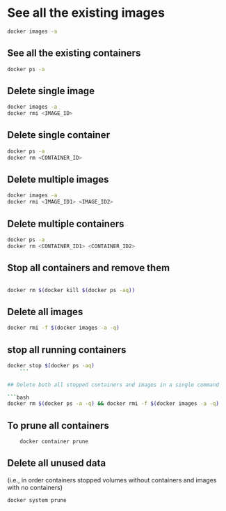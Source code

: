 # See all the existing images

```bash
docker images -a
```

## See all the existing containers

```bash
docker ps -a
```

## Delete single image

```bash
docker images -a
docker rmi <IMAGE_ID>
```

## Delete single container

```bash
docker ps -a
docker rm <CONTAINER_ID>
```

## Delete multiple images

```bash
docker images -a
docker rmi <IMAGE_ID1> <IMAGE_ID2>
```

## Delete multiple containers

```bash
docker ps -a
docker rm <CONTAINER_ID1> <CONTAINER_ID2>
```

## Stop all containers and remove them

```bash

docker rm $(docker kill $(docker ps -aq))
```

## Delete all images

```bash
docker rmi -f $(docker images -a -q)
```

## stop all running containers

````bash
docker stop $(docker ps -aq)
    ```

## Delete both all stopped containers and images in a single command

```bash
docker rm $(docker ps -a -q) && docker rmi -f $(docker images -a -q)
````

## To prune all containers

```bash
    docker container prune
```

## Delete all unused data

(i.e., in order containers stopped
volumes without containers and images with no containers)

```bash
docker system prune
```
